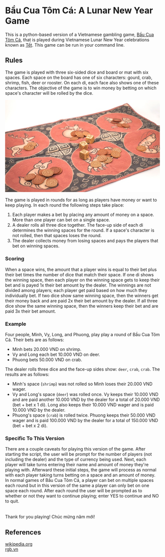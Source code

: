 # Bầu Cua Tôm Cá: A Lunar New Year Game
This is a python-based version of a Vietnamese gambling game, [Bầu Cua Tôm Cá](https://en.wikipedia.org/wiki/Bầu_cua_cá_c%E1%BB%8Dp), that is played during Vietnamese Lunar New Year celebrations known as [Tết](https://en.wikipedia.org/wiki/Tết). This game can be run in your command line.

## Rules
The game is played with three six-sided dice and board or mat with six spaces. Each space on the board has one of six characters: gourd, crab, shrimp, fish, deer or rooster. On each di, each face also shows one of these characters. The objective of the game is to win money by betting on which space's character will be rolled by the dice.

![Photo of Game Mat and Dice](game_mat_and_dice.jpg)

The game is played in rounds for as long as players have money or want to keep playing. In each round the following steps take place:
1. Each player makes a bet by placing any amount of money on a space. More than one player can bet on a single space.
2. A dealer rolls all three dice together. The face-up side of each di determines the winning spaces for the round. If a space's character is not rolled, then that spaces loses the round.
3. The dealer collects money from losing spaces and pays the players that bet on winning spaces.
### Scoring
When a space wins, the amount that a player wins is equal to their bet plus their bet times the number of dice that match their space. If one di shows the winning space, then each player on the winning space gets to keep their bet and is payed 1x their bet amount by the dealer. The winnings are not divided among players; each player get paid based on how much they individually bet. If two dice show same winning space, then the winners get their money back and are paid 2x their bet amount by the dealer. If all three dice show the same winning space, then the winners keep their bet and are paid 3x their bet amount.

### Example
Four people, Minh, Vy, Long, and Phuong, play play a round of Bầu Cua Tôm Cá. Their bets are as follows:
* Minh bets 20.000 VND on shrimp.
* Vy and Long each bet 10.000 VND on deer.
* Phuong bets 50.000 VND on crab.

The dealer rolls three dice and the face-up sides show: `deer`, `crab`, `crab`. The results are as follows:
* Minh's space (`shrimp`) was not rolled so Minh loses their 20.000 VND wager.
* Vy and Long's space (`deer`) was rolled once. Vy keeps their 10.000 VND and are paid another 10.000 VND by the dealer for a total of 20.000 VND (bet + bet x 1 di). Long also keeps their 10.000 VND wager and is paid 10.000 VND by the dealer.
* Phuong's space (`crab`) is rolled twice. Phuong keeps their 50.000 VND wager and is paid 100.000 VND by the dealer for a total of 150.000 VND (bet + bet x 2 di).

### Specific To This Version
There are a couple caveats for playing this version of the game. After starting the script, the user will be prompt for the number of players (not including the dealer) and the type of currency being used. Next, each player will take turns entering their name and amount of money they're playing with. Afterward these initial steps, the game will process as normal with each player taking turns betting on a space and an amount of money. In normal games of Bầu Cua Tôm Cá, a player can bet on multiple spaces each round but in this version of the same a player can only bet on one space each round. After each round the user will be prompted as to whether or not they want to continue playing; enter YES to continue and NO to quit.
<br/><br/><br/>
Thank for you playing! Chúc mừng năm mới!

## References
[wikipedia.org](https://en.wikipedia.org/wiki/Bầu_cua_cá_c%E1%BB%8Dp)<br/>
[rgb.vn](https://rgb.vn/bau-cua-tom-ca-the-feast/)
